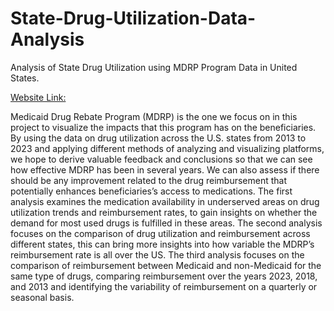 # State-Drug-Utilization-Data-Analysis
Analysis of State Drug Utilization using MDRP Program Data in United States.

[Website Link:](https://sites.google.com/sdsu.edu/statedrugutilisation?usp=sharing)

Medicaid Drug Rebate Program (MDRP) is the one we focus on in this project to visualize the impacts that this program has on the beneficiaries. By using the data on drug utilization across the U.S. states from 2013 to 2023 and applying different methods of analyzing and visualizing platforms, we hope to derive valuable feedback and conclusions so that we can see how effective MDRP has been in several years. We can also assess if there should be any improvement related to the drug reimbursement that potentially enhances beneficiaries’s access to medications. The first analysis examines the medication availability in underserved areas on drug utilization trends and reimbursement rates, to gain insights on whether the demand for most used drugs is fulfilled in these areas. The second analysis focuses on the comparison of drug utilization and reimbursement across different states, this can bring more insights into how variable the MDRP’s reimbursement rate is all over the US. The third analysis focuses on the comparison of reimbursement between Medicaid and non-Medicaid for the same type of drugs, comparing reimbursement over the years 2023, 2018, and 2013 and identifying the variability of reimbursement on a quarterly or seasonal basis.  

